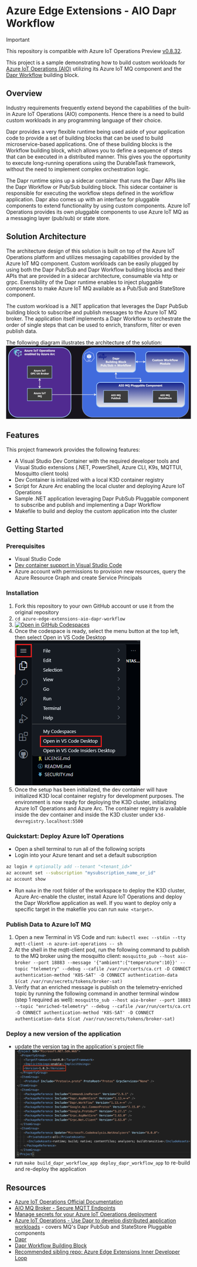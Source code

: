 # Azure Edge Extensions - AIO Dapr Workflow

> [!IMPORTANT]  
> This repository is compatible with Azure IoT Operations Preview [v0.8.32](https://github.com/Azure/azure-iot-operations/releases/tag/v0.8.32).

This project is a sample demonstrating how to build custom workloads for [Azure IoT Operations (AIO)](https://learn.microsoft.com/en-us/azure/iot-operations/get-started/overview-iot-operations) utilizing its Azure IoT MQ component and the [Dapr Workflow](https://docs.dapr.io/developing-applications/building-blocks/workflow/workflow-overview/) building block.

## Overview

Industry requirements frequently extend beyond the capabilities of the built-in Azure IoT Operations (AIO) components. Hence there is a need to build custom workloads in any programming language of their choice.

Dapr provides a very flexible runtime being used aside of your application code to provide a set of building blocks that can be used to build microservice-based applications. One of these building blocks is the Workflow building block, which allows you to define a sequence of steps that can be executed in a distributed manner. This gives you the opportunity to execute long-running operations using the DurableTask framework, without the need to implement complex orchestration logic.

The Dapr runtime spins up a sidecar container that runs the Dapr APIs like the Dapr Workflow or Pub/Sub building block. This sidecar container is responsible for executing the workflow steps defined in the workflow application. Dapr also comes up with an interface for pluggable components to extend functionality by using custom components. Azure IoT Operations provides its own pluggable components to use Azure IoT MQ as a messaging layer (pub/sub) or state store.

## Solution Architecture

The architecture design of this solution is built on top of the Azure IoT Operations platform and utilizes messaging capabilities provided by the Azure IoT MQ component. Custom workloads can be easily plugged by using both the Dapr Pub/Sub and Dapr Workflow building blocks and their APIs that are provided in a sidecar architecture, consumable via http or grpc. Exensibility of the Dapr runtime enables to inject pluggable components to make Azure IoT MQ available as a Pub/Sub and StateStore component.

The custom workload is a .NET application that leverages the Dapr PubSub building block to subscribe and publish messages to the Azure IoT MQ broker. The application itself implements a Dapr Workflow to orchestrate the order of single steps that can be used to enrich, transform, filter or even publish data.

The following diagram illustrates the architecture of the solution:
![architecture](img/architecture.png)

## Features

This project framework provides the following features:

* A Visual Studio Dev Container with the required developer tools and Visual Studio extensions (.NET, PowerShell, Azure CLI, K9s, MQTTUI, Mosquitto client tools)
* Dev Container is initialized with a local K3D container registry
* Script for Azure Arc enabling the local cluster and deploying Azure IoT Operations
* Sample .NET application leveraging Dapr PubSub Pluggable component to subscribe and publish and implementing a Dapr Workflow
* Makefile to build and deploy the custom application into the cluster

## Getting Started

### Prerequisites

* Visual Studio Code
* [Dev container support in Visual Studio Code](https://code.visualstudio.com/docs/devcontainers/tutorial)
* Azure account with permissions to provision new resources, query the Azure Resource Graph and create Service Principals

### Installation

1. Fork this repository to your own GitHub account or use it from the original repository
2. `cd azure-edge-extensions-aio-dapr-workflow`
3. [![Open in GitHub Codespaces](https://github.com/codespaces/badge.svg)](https://codespaces.new/Azure-Samples/azure-edge-extensions-aio-dapr-workflow?quickstart=1)
4. Once the codespace is ready, select the menu button at the top left, then select Open in VS Code Desktop
![vs-code](img/vs-code-desktop.png)
5. Once the setup has been initialized, the dev container will have initialized K3D local container registry for development purposes. The environment is now ready for deploying the K3D cluster, initializing Azure IoT Operations and Azure Arc. The container registry is available inside the dev container and inside the K3D cluster under `k3d-devregistry.localhost:5500`

### Quickstart: Deploy Azure IoT Operations

* Open a shell terminal to run all of the following scripts
* Login into your Azure tenant and set a default subscription

``` bash
az login # optionally add --tenant "<tenant_id>"
az account set --subscription "mysubscription_name_or_id"
az account show
```

* Run `make` in the root folder of the workspace to deploy the K3D cluster, Azure Arc-enable the cluster, install Azure IoT Operations and deploy the Dapr Workflow application as well. If you want to deploy only a specific target in the makefile you can run `make <target>`.

### Publish Data to Azure IoT MQ

1. Open a new Terminal in VS Code and run:
`kubectl exec --stdin --tty mqtt-client -n azure-iot-operations -- sh`
2. At the shell in the mqtt-client pod, run the following command to publish to the MQ broker using the mosquitto client:
`mosquitto_pub --host aio-broker --port 18883 --message '{"ambient":{"temperature":10}}' --topic "telemetry" --debug --cafile /var/run/certs/ca.crt -D CONNECT authentication-method 'K8S-SAT' -D CONNECT authentication-data $(cat /var/run/secrets/tokens/broker-sat)`
3. Verify that an enriched message is publish on the telemetry-enriched topic by running the following command in another terminal window (step 1 required as well):
`mosquitto_sub --host aio-broker --port 18883 --topic "enriched-telemetry" --debug --cafile /var/run/certs/ca.crt -D CONNECT authentication-method 'K8S-SAT' -D CONNECT authentication-data $(cat /var/run/secrets/tokens/broker-sat)`

### Deploy a new version of the application

* update the version tag in the application´s project file
![version](img/app-version.png)
* run `make build_dapr_workflow_app deploy_dapr_workflow_app` to re-build and re-deploy the application

## Resources

* [Azure IoT Operations Official Documentation](https://learn.microsoft.com/en-us/azure/iot-operations/)
* [AIO MQ Broker - Secure MQTT Endpoints](https://learn.microsoft.com/en-us/azure/iot-operations/manage-mqtt-connectivity/howto-configure-brokerlistener)
* [Manage secrets for your Azure IoT Operations deployment](https://learn.microsoft.com/en-us/azure/iot-operations/deploy-iot-ops/howto-manage-secrets)
* [Azure IoT Operations - Use Dapr to develop distributed application workloads](https://learn.microsoft.com/en-us/azure/iot-operations/develop/howto-develop-dapr-apps) - covers MQ's Dapr PubSub and StateStore Pluggable components
* [Dapr](http://dapr.io)
* [Dapr Workflow Building Block](https://docs.dapr.io/developing-applications/building-blocks/workflow/workflow-overview/)
* [Recommended sibling repo: Azure Edge Extensions Inner Developer Loop](https://github.com/Azure-Samples/azure-edge-extensions-aio-dapr-net-devcontainer-k3d)
